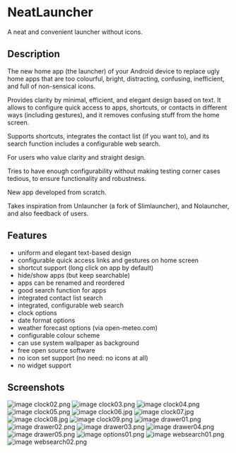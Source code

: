 # NeatLauncher

A neat and convenient launcher without icons.

## Description

The new home app (the launcher) of your Android device to replace
ugly home apps that are too colourful, bright, distracting,
confusing, inefficient, and full of non-sensical icons.

Provides clarity by minimal, efficient, and elegant design based
on text. It allows to configure quick access to apps, shortcuts,
or contacts in different ways (including gestures), and it removes
confusing stuff from the home screen.

Supports shortcuts, integrates the contact list (if you want to),
and its search function includes a configurable web search.

For users who value clarity and straight design.

Tries to have enough configurability without making testing corner
cases tedious, to ensure functionality and robustness.

New app developed from scratch.

Takes inspiration from Unlauncher (a fork of Slimlauncher), and
Nolauncher, and also feedback of users.

## Features

  - uniform and elegant text-based design
  - configurable quick access links and gestures on home screen
  - shortcut support (long click on app by default)
  - hide/show apps (but keep searchable)
  - apps can be renamed and reordered
  - good search function for apps
  - integrated contact list search
  - integrated, configurable web search
  - clock options
  - date format options
  - weather forecast options (via open-meteo.com)
  - configurable colour scheme
  - can use system wallpaper as background
  - free open source software
  - no icon set support (no need: no icons at all)
  - no widget support

## Screenshots

![image clock02.png](metadata/en-US/images/phoneScreenshots/clock02.png)
![image clock03.png](metadata/en-US/images/phoneScreenshots/clock03.png)
![image clock04.png](metadata/en-US/images/phoneScreenshots/clock04.png)
![image clock05.png](metadata/en-US/images/phoneScreenshots/clock05.png)
![image clock06.jpg](metadata/en-US/images/phoneScreenshots/clock06.jpg)
![image clock07.jpg](metadata/en-US/images/phoneScreenshots/clock07.jpg)
![image clock08.jpg](metadata/en-US/images/phoneScreenshots/clock08.jpg)
![image clock09.png](metadata/en-US/images/phoneScreenshots/clock09.png)
![image drawer01.png](metadata/en-US/images/phoneScreenshots/drawer01.png)
![image drawer02.png](metadata/en-US/images/phoneScreenshots/drawer02.png)
![image drawer03.png](metadata/en-US/images/phoneScreenshots/drawer03.png)
![image drawer04.png](metadata/en-US/images/phoneScreenshots/drawer04.png)
![image drawer05.png](metadata/en-US/images/phoneScreenshots/drawer05.png)
![image options01.png](metadata/en-US/images/phoneScreenshots/options01.png)
![image websearch01.png](metadata/en-US/images/phoneScreenshots/websearch01.png)
![image websearch02.png](metadata/en-US/images/phoneScreenshots/websearch02.png)
